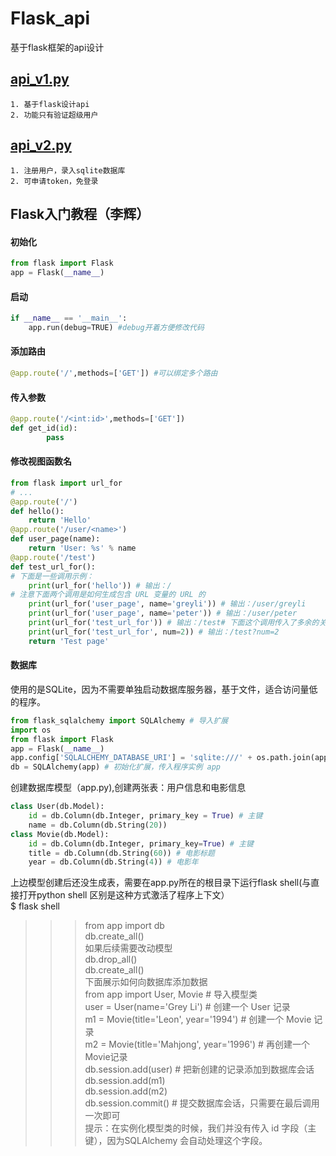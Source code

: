 # Flask_api
基于flask框架的api设计  
## [api_v1.py](https://github.com/jackychancjcjcj/Flask_api/blob/master/api_v1.py)
    1. 基于flask设计api
    2. 功能只有验证超级用户
## [api_v2.py](https://github.com/jackychancjcjcj/Flask_api/blob/master/api_v2.py)
    1. 注册用户，录入sqlite数据库
    2. 可申请token，免登录
## Flask入门教程（李辉）
#### 初始化
```Python
from flask import Flask
app = Flask(__name__)
```
#### 启动
```Python
if __name__ == '__main__':
    app.run(debug=TRUE) #debug开着方便修改代码
```
#### 添加路由
```Python
@app.route('/',methods=['GET']) #可以绑定多个路由
```
#### 传入参数
```Python
@app.route('/<int:id>',methods=['GET'])
def get_id(id):
        pass
```
#### 修改视图函数名
```python
from flask import url_for
# ...
@app.route('/')
def hello():
    return 'Hello'
@app.route('/user/<name>')
def user_page(name):
    return 'User: %s' % name
@app.route('/test')
def test_url_for():
# 下面是一些调用示例：
    print(url_for('hello')) # 输出：/
# 注意下面两个调用是如何生成包含 URL 变量的 URL 的
    print(url_for('user_page', name='greyli')) # 输出：/user/greyli
    print(url_for('user_page', name='peter')) # 输出：/user/peter
    print(url_for('test_url_for')) # 输出：/test# 下面这个调用传入了多余的关键字参数，它们会被作为查询字符串附加到 URL后面。
    print(url_for('test_url_for', num=2)) # 输出：/test?num=2
    return 'Test page'
```
#### 数据库
使用的是SQLite，因为不需要单独启动数据库服务器，基于文件，适合访问量低的程序。  
```python
from flask_sqlalchemy import SQLAlchemy # 导入扩展
import os
from flask import Flask
app = Flask(__name__)
app.config['SQLALCHEMY_DATABASE_URI'] = 'sqlite:///' + os.path.join(app.root_path, 'data.db') # 告诉SQLALCHEMY连接数据库地址
db = SQLAlchemy(app) # 初始化扩展，传入程序实例 app
```
创建数据库模型（app.py),创建两张表：用户信息和电影信息
```python
class User(db.Model):
    id = db.Column(db.Integer, primary_key = True) # 主键
    name = db.Column(db.String(20))
class Movie(db.Model):
    id = db.Column(db.Integer, primary_key=True) # 主键
    title = db.Column(db.String(60)) # 电影标题
    year = db.Column(db.String(4)) # 电影年
```
上边模型创建后还没生成表，需要在app.py所在的根目录下运行flask shell(与直接打开python shell 区别是这种方式激活了程序上下文）  
$ flask shell  
>>> from app import db  
>>> db.create_all()  
如果后续需要改动模型  
>>> db.drop_all()  
>>> db.create_all()  
下面展示如何向数据库添加数据  
>>> from app import User, Movie # 导入模型类  
>>> user = User(name='Grey Li') # 创建一个 User 记录  
>>> m1 = Movie(title='Leon', year='1994') # 创建一个 Movie 记录  
>>> m2 = Movie(title='Mahjong', year='1996') # 再创建一个 Movie记录  
>>> db.session.add(user) # 把新创建的记录添加到数据库会话  
>>> db.session.add(m1)  
>>> db.session.add(m2)  
>>> db.session.commit() # 提交数据库会话，只需要在最后调用一次即可  
提示：在实例化模型类的时候，我们并没有传入 id 字段（主键），因为SQLAlchemy 会自动处理这个字段。  
